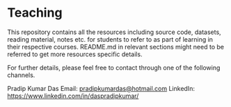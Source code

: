 # Teaching

This repository contains all the resources including source code, datasets, reading material, notes etc. for students to refer to as part of learning in their respective courses. README.md in relevant sections might need to be referred to get more resources specific details.

For further details, please feel free to contact through one of the following channels.

Pradip Kumar Das
Email: pradipkumardas@hotmail.com
LinkedIn: https://www.linkedin.com/in/daspradipkumar/

